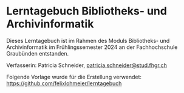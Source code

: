 # Lerntagebuch Bibliotheks- und Archivinformatik

Dieses Lerntagebuch ist im Rahmen des Moduls Bibliotheks- und Archivinformatik im Frühlingssemester 2024 an der Fachhochschule Graubünden entstanden.

Verfasserin: Patricia Schneider, patricia.schneider@stud.fhgr.ch

Folgende Vorlage wurde für die Erstellung verwendet: https://github.com/felixlohmeier/lerntagebuch
